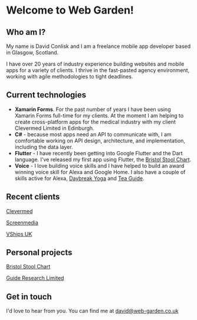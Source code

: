 # Welcome to Web Garden!

## Who am I?

My name is David Conlisk and I am a freelance mobile app developer based in Glasgow, Scotland.

I have over 20 years of industry experience building websites and mobile apps for a variety of clients. I thrive in the fast-pasted agency environment, working with agile methodologies to tight deadlines.

## Current technologies
- **Xamarin Forms**. For the past number of years I have been using Xamarin Forms full-time for my clients. At the moment I am helping to create cross-platform apps for the medical industry with my client Clevermed Limited in Edinburgh. 
- **C#** - because most apps need an API to communicate with, I am comfortable working on API design, architecture, and implementation, including the data layer.
- **Flutter** - I have recently been getting into Google Flutter and the Dart language. I've released my first app using Flutter, the <a href="https://bristolstoolchart.net" target="_blank">Bristol Stool Chart</a>.
- **Voice** - I love building voice skills and I have helped to build an award winning voice skill for Alexa and Google Home. I also have a couple of skills active for Alexa, <a href="https://www.amazon.co.uk/Web-Garden-Limited-Daybreak-Yoga/dp/B079542ZNV/ref=sr_1_1?dchild=1&keywords=web+garden+limited&qid=1593259714&s=digital-skills&sr=1-1" target="_blank">Daybreak Yoga</a> and <a href="https://www.amazon.co.uk/Web-Garden-Limited-Tea-Guide/dp/B076JGKSLJ/ref=sr_1_2?dchild=1&keywords=web+garden+limited&qid=1593259776&s=digital-skills&sr=1-2" target="_blank">Tea Guide</a>.

## Recent clients
<a href="https://www.clevermed.com/" target="_blank">Clevermed</a>

<a href="https://www.screenmedia.co.uk/" target="_blank">Screenmedia</a>

<a href="http://www.vcrew.com/offices/united-kingdom/" target="_blank">VShips UK</a>

## Personal projects
<a href="https://bristolstoolchart.net" target="_blank">Bristol Stool Chart</a>

<a href="https://guide-research.com" target="_blank">Guide Research Limited</a>


## Get in touch
I'd love to hear from you. You can find me at [david@web-garden.co.uk](mailto:david@web-garden.co.uk)
